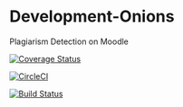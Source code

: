 # Development-Onions
Plagiarism Detection on Moodle

[![Coverage Status](https://coveralls.io/repos/github/Betessa/Development-Onions/badge.svg?branch=master)](https://coveralls.io/github/Betessa/Development-Onions?branch=master)

[![CircleCI](https://circleci.com/gh/Betessa/Development-Onions.svg?style=svg)](https://circleci.com/gh/Betessa/Development-Onions)

[![Build Status](https://travis-ci.com/jwubites23/hi.svg?branch=master)](https://travis-ci.org/travis-ci-examples/php)
